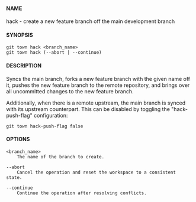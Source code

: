 #### NAME

hack - create a new feature branch off the main development branch


#### SYNOPSIS

```
git town hack <branch_name>
git town hack (--abort | --continue)
```


#### DESCRIPTION

Syncs the main branch,
forks a new feature branch with the given name off it,
pushes the new feature branch to the remote repository,
and brings over all uncommitted changes to the new feature branch.

Additionally, when there is a remote upstream,
the main branch is synced with its upstream counterpart.
This can be disabled by toggling the "hack-push-flag" configuration:

```
git town hack-push-flag false
```


#### OPTIONS

```
<branch_name>
    The name of the branch to create.

--abort
    Cancel the operation and reset the workspace to a consistent state.

--continue
    Continue the operation after resolving conflicts.
```
